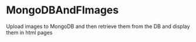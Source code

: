 # MongoDBAndFImages
Upload images to MongoDB and then retrieve them from the DB and display them in html pages
